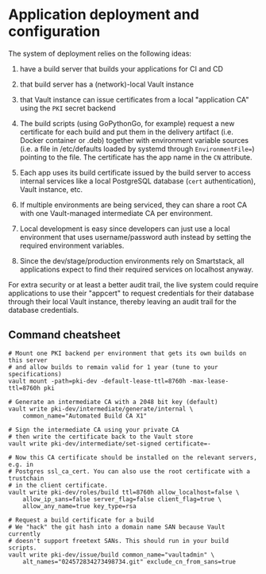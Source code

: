 Application deployment and configuration
========================================

The system of deployment relies on the following ideas:

  1. have a build server that builds your applications for CI and CD
  
  2. that build server has a (network)-local Vault instance
  
  3. that Vault instance can issue certificates from a local "application CA"
     using the `PKI` secret backend
     
  4. The build scripts (using GoPythonGo, for example) request a new 
     certificate for each build and put them in the delivery artifact (i.e.
     Docker container or .deb) together with environment variable sources (i.e.
     a file in /etc/defaults loaded by systemd through `EnvironmentFile=`)
     pointing to the file. The certificate has the app name in the `CN` 
     attribute.
     
  5. Each app uses its build certificate issued by the build server to access
     internal services like a local PostgreSQL database (`cert` 
     authentication), Vault instance, etc.
     
  6. If multiple environments are being serviced, they can share a root CA with
     one Vault-managed intermediate CA per environment.
     
  7. Local development is easy since developers can just use a local 
     environment that uses username/password auth instead by setting the 
     required environment variables.
     
  8. Since the dev/stage/production environments rely on Smartstack, all
     applications expect to find their required services on localhost anyway.
     
For extra security or at least a better audit trail, the live system could 
require applications to use their "appcert" to request credentials for their
database through their local Vault instance, thereby leaving an audit trail for
the database credentials.

Command cheatsheet
------------------
```
# Mount one PKI backend per environment that gets its own builds on this server
# and allow builds to remain valid for 1 year (tune to your specifications)
vault mount -path=pki-dev -default-lease-ttl=8760h -max-lease-ttl=8760h pki

# Generate an intermediate CA with a 2048 bit key (default)
vault write pki-dev/intermediate/generate/internal \
    common_name="Automated Build CA X1"

# Sign the intermediate CA using your private CA
# then write the certificate back to the Vault store
vault write pki-dev/intermediate/set-signed certificate=-

# Now this CA certificate should be installed on the relevant servers, e.g. in
# Postgres ssl_ca_cert. You can also use the root certificate with a trustchain
# in the client certificate.
vault write pki-dev/roles/build ttl=8760h allow_localhost=false \
    allow_ip_sans=false server_flag=false client_flag=true \
    allow_any_name=true key_type=rsa

# Request a build certificate for a build
# We "hack" the git hash into a domain name SAN because Vault currently 
# doesn't support freetext SANs. This should run in your build scripts.
vault write pki-dev/issue/build common_name="vaultadmin" \
    alt_names="024572834273498734.git" exclude_cn_from_sans=true
```
